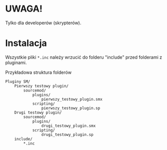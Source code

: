# UWAGA! #
Tylko dla developerów (skrypterów).

# Instalacja #
Wszystkie pliki `*.inc` należy wrzucić do folderu "include" przed folderami z pluginami.

Przykładowa struktura folderów
	
	Pluginy SM/
		Pierwszy testowy plugin/
			sourcemod/
				plugins/
					pierwszy_testowy_plugin.smx
				scripting/
					pierwszy_testowy_plugin.sp
		Drugi testowy plugin/
			sourcemod/
				plugins/
					drugi_testowy_plugin.smx
				scripting/
					drugi_testowy_plugin.sp
		include/
			*.inc
